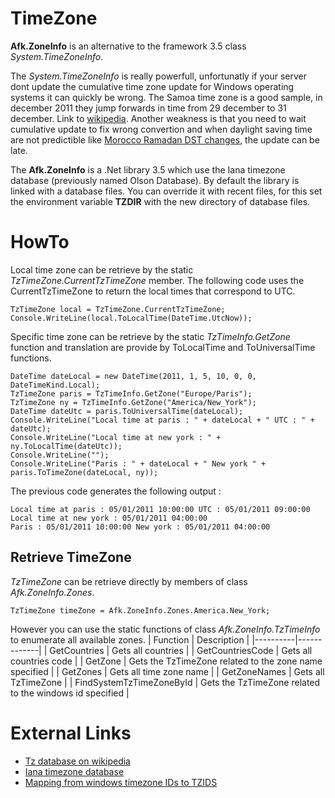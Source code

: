 # TimeZone
**Afk.ZoneInfo** is an alternative to the framework 3.5 class *System.TimeZoneInfo*.

The *System.TimeZoneInfo* is really powerfull, unfortunatly if your server dont update the cumulative time zone update for Windows operating systems it can quickly be wrong.
The Samoa time zone is a good sample, in december 2011 they jump forwards in time from 29 december to 31 december. Link to [wikipedia](https://en.wikipedia.org/wiki/Time_in_Samoa).
Another weakness is that you need to wait cumulative update to fix wrong convertion and when daylight saving time are not predictible like [Morocco Ramadan DST changes](https://support.microsoft.com/en-us/kb/3062740), the update can be late.

The **Afk.ZoneInfo** is a .Net library 3.5 which use the Iana timezone database (previously named Olson Database).
By default the library is linked with a database files. You can override it with recent files, for this set the environment variable **TZDIR** with the new directory of database files.

# HowTo
Local time zone can be retrieve by the static *TzTimeZone.CurrentTzTimeZone* member. The following code uses the CurrentTzTimeZone to return the local times that correspond to UTC.
```
TzTimeZone local = TzTimeZone.CurrentTzTimeZone;
Console.WriteLine(local.ToLocalTime(DateTime.UtcNow));
```

Specific time zone can be retrieve by the static *TzTimeInfo.GetZone* function and translation are provide by ToLocalTime and ToUniversalTime functions.
```
DateTime dateLocal = new DateTime(2011, 1, 5, 10, 0, 0, DateTimeKind.Local);
TzTimeZone paris = TzTimeInfo.GetZone("Europe/Paris");
TzTimeZone ny = TzTimeInfo.GetZone("America/New_York");
DateTime dateUtc = paris.ToUniversalTime(dateLocal);
Console.WriteLine("Local time at paris : " + dateLocal + " UTC : " + dateUtc);
Console.WriteLine("Local time at new york : " + ny.ToLocalTime(dateUtc));
Console.WriteLine("");
Console.WriteLine("Paris : " + dateLocal + " New york " + paris.ToTimeZone(dateLocal, ny));
```

The previous code generates the following output :
```
Local time at paris : 05/01/2011 10:00:00 UTC : 05/01/2011 09:00:00
Local time at new york : 05/01/2011 04:00:00
Paris : 05/01/2011 10:00:00 New york : 05/01/2011 04:00:00
```
## Retrieve TimeZone
*TzTimeZone* can be retrieve directly by members of class *Afk.ZoneInfo.Zones*.
```
TzTimeZone timeZone = Afk.ZoneInfo.Zones.America.New_York;
```

However you can use the static functions of class *Afk.ZoneInfo.TzTimeInfo* to enumerate all available zones.
| Function | Description |
|----------|-------------|
| GetCountries | Gets all countries |
| GetCountriesCode | Gets all countries code |
| GetZone | Gets the TzTimeZone related to the zone name specified |
| GetZones | Gets all time zone name |
| GetZoneNames | Gets all TzTimeZone |
| FindSystemTzTimeZoneById | Gets the TzTimeZone related to the windows id specified |

# External Links
* [Tz database on wikipedia](http://en.wikipedia.org/wiki/Tz_database)
* [Iana timezone database](http://www.iana.org/time-zones)
* [Mapping from windows timezone IDs to TZIDS](http://unicode.org/repos/cldr-tmp/trunk/diff/supplemental/zone_tzid.html)
